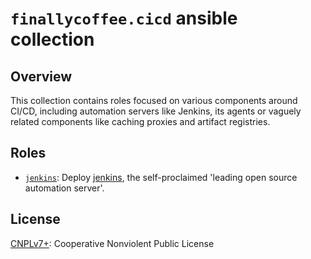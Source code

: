# `finallycoffee.cicd` ansible collection

## Overview

This collection contains roles focused on various components around CI/CD, including
automation servers like Jenkins, its agents or vaguely related components like caching
proxies and artifact registries.

## Roles

- [`jenkins`](roles/jenkins/README.md): Deploy [jenkins](https://jenkins.io), the self-proclaimed 'leading open source automation server'.

## License

[CNPLv7+](LICENSE.md): Cooperative Nonviolent Public License
